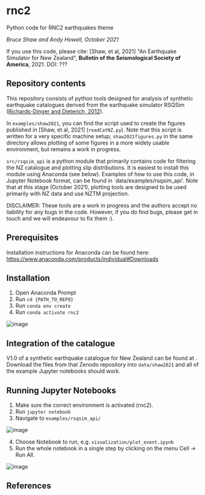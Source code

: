 # rnc2

Python code for RNC2 earthquakes theme

*Bruce Shaw and Andy Howell, October 2021*

If you use this code, please cite: 
[Shaw, et al, 2021] "An Earthquake Simulator for New Zealand", **Bulletin of the Seismological Society of America**, 2021. DOI: ???

## Repository contents

This repository consists of python tools designed for analysis of synthetic earthquake catalogues derived from the earthquake simulator RSQSim ([Richards-Dinger and Dieterich, 2012](https://pubs.geoscienceworld.org/ssa/srl/article/83/6/983/315277/RSQSim-Earthquake-Simulator)). 

In `examples/shaw2021`, you can find the script used to create the figures published in [Shaw, et al, 2021] (`readCatNZ.py`). Note that this script is written for a very specific machine setup; `shaw2021figures.py` in the same directory allows plotting of some figures in a more widely usable environment, but remains a work in progress.

`src/rsqsim_api` is a python module that primarily contains code for filtering the NZ catalogue and plotting slip distributions. It is easiest to install this module using Anaconda (see below). Examples of how to use this code, in Jupyter Notebook format, can be found in `data/examples/rsqsim_api'. Note that at this stage (October 2021), plotting tools are designed to be used primarily with NZ data and use NZTM projection.

DISCLAIMER: These tools are a work in progress and the authors accept no liability for any bugs in the code. However, if you do find bugs, please get in touch and we will endeavour to fix them :). 


## Prerequisites

Installation instructions for Anaconda can be found here: <https://www.anaconda.com/products/individual#Downloads>

## Installation

   1. Open Anaconda Prompt
   2. Run `cd {PATH_TO_REPO}`
   3. Run `conda env create`
   4. Run `conda activate rnc2`
   
   ![image](https://user-images.githubusercontent.com/21334474/104807917-68da6e80-5847-11eb-8904-07e4da4f2b1d.png)
   
## Integration of the catalogue

V1.0 of a synthetic earthquake catalogue for New Zealand can be found at <INSERT LINK HERE>. Download the files from that Zenodo repository into `data/shaw2021` and all of the example Jupyter notebooks should work.


## Running Jupyter Notebooks
   
   1. Make sure the correct environment is activated (rnc2).
   2. Run `jupyter notebook`
   3. Navigate to `examples/rsqsim_api/`
   
   ![image](https://user-images.githubusercontent.com/21334474/105001742-1c846e00-5a95-11eb-8323-1d53ef98941b.png)
   
   4. Choose Notebook to run, e.g. `visualization/plot_event.ipynb`
   5. Run the whole notebook in a single step by clicking on the menu Cell -> Run All.
   
   ![image](https://user-images.githubusercontent.com/21334474/105001885-50f82a00-5a95-11eb-98a2-bca7760c656a.png)
   
 ## References
   
   
  


